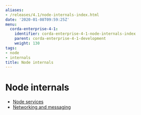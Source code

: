 ```yaml
---
aliases:
- /releases/4.1/node-internals-index.html
date: '2020-01-08T09:59:25Z'
menu:
  corda-enterprise-4-1:
    identifier: corda-enterprise-4-1-node-internals-index
    parent: corda-enterprise-4-1-development
    weight: 130
tags:
- node
- internals
title: Node internals
---
```



# Node internals



* [Node services](node-services.md)
* [Networking and messaging](messaging.md)



